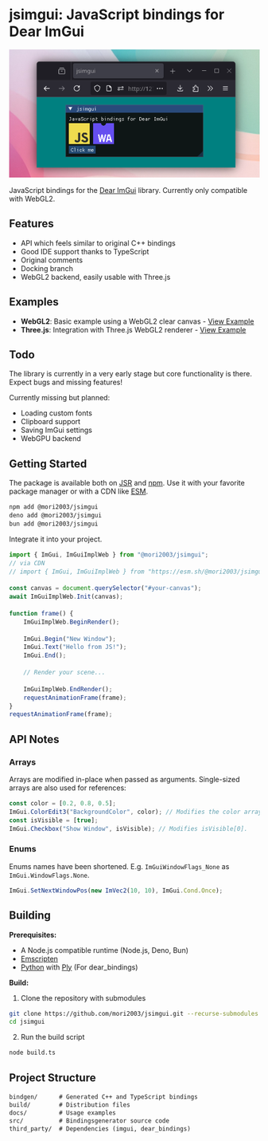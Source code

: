 # jsimgui: JavaScript bindings for Dear ImGui

![showcase](./docs/showcase.png)

JavaScript bindings for the [Dear ImGui](https://github.com/ocornut/imgui) library. Currently only compatible with WebGL2.

## Features

- API which feels similar to original C++ bindings
- Good IDE support thanks to TypeScript
- Original comments
- Docking branch
- WebGL2 backend, easily usable with Three.js

## Examples

- **WebGL2**: Basic example using a WebGL2 clear canvas - [View Example](https://mori2003.github.io/jsimgui/docs/examples/webgl/)
- **Three.js**: Integration with Three.js WebGL2 renderer - [View Example](https://mori2003.github.io/jsimgui/docs/examples/threegl/)

## Todo
The library is currently in a very early stage but core functionality is there. Expect bugs and missing features!

Currently missing but planned:
- Loading custom fonts
- Clipboard support
- Saving ImGui settings
- WebGPU backend



## Getting Started

The package is available both on [JSR](https://jsr.io/@mori2003/jsimgui/) and [npm](https://www.npmjs.com/package/@mori2003/jsimgui). Use it with your favorite package manager or with a CDN like [ESM](https://esm.sh/).

```bash
npm add @mori2003/jsimgui
deno add @mori2003/jsimgui
bun add @mori2003/jsimgui
```

Integrate it into your project.

```js
import { ImGui, ImGuiImplWeb } from "@mori2003/jsimgui";
// via CDN
// import { ImGui, ImGuiImplWeb } from "https://esm.sh/@mori2003/jsimgui";

const canvas = document.querySelector("#your-canvas");
await ImGuiImplWeb.Init(canvas);

function frame() {
    ImGuiImplWeb.BeginRender();

    ImGui.Begin("New Window");
    ImGui.Text("Hello from JS!");
    ImGui.End();

    // Render your scene...

    ImGuiImplWeb.EndRender();
    requestAnimationFrame(frame);
}
requestAnimationFrame(frame);
```

## API Notes

### Arrays

Arrays are modified in-place when passed as arguments. Single-sized arrays are also used for references:

```js
const color = [0.2, 0.8, 0.5];
ImGui.ColorEdit3("BackgroundColor", color); // Modifies the color array.
const isVisible = [true];
ImGui.Checkbox("Show Window", isVisible); // Modifies isVisible[0].
```

### Enums

Enums names have been shortened. E.g. `ImGuiWindowFlags_None` as `ImGui.WindowFlags.None`.

```js
ImGui.SetNextWindowPos(new ImVec2(10, 10), ImGui.Cond.Once);
```

## Building

**Prerequisites:**

- A Node.js compatible runtime (Node.js, Deno, Bun)
- [Emscripten](https://emscripten.org/)
- [Python](https://www.python.org/) with [Ply](https://pypi.org/project/ply/) (For dear_bindings)

**Build:**

1. Clone the repository with submodules

```bash
git clone https://github.com/mori2003/jsimgui.git --recurse-submodules
cd jsimgui
```

2. Run the build script

```bash
node build.ts
```

## Project Structure

```
bindgen/      # Generated C++ and TypeScript bindings
build/        # Distribution files
docs/         # Usage examples
src/          # Bindingsgenerator source code
third_party/  # Dependencies (imgui, dear_bindings)
```
